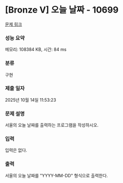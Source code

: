 # [Bronze V] 오늘 날짜 - 10699 

[문제 링크](https://www.acmicpc.net/problem/10699) 

### 성능 요약

메모리: 108384 KB, 시간: 84 ms

### 분류

구현

### 제출 일자

2025년 10월 14일 11:53:23

### 문제 설명

<p style="user-select: auto !important;">서울의 오늘 날짜를 출력하는 프로그램을 작성하시오.</p>

### 입력 

 <p style="user-select: auto !important;">입력은 없다.</p>

### 출력 

 <p style="user-select: auto !important;">서울의 오늘 날짜를 "YYYY-MM-DD" 형식으로 출력한다.</p>


